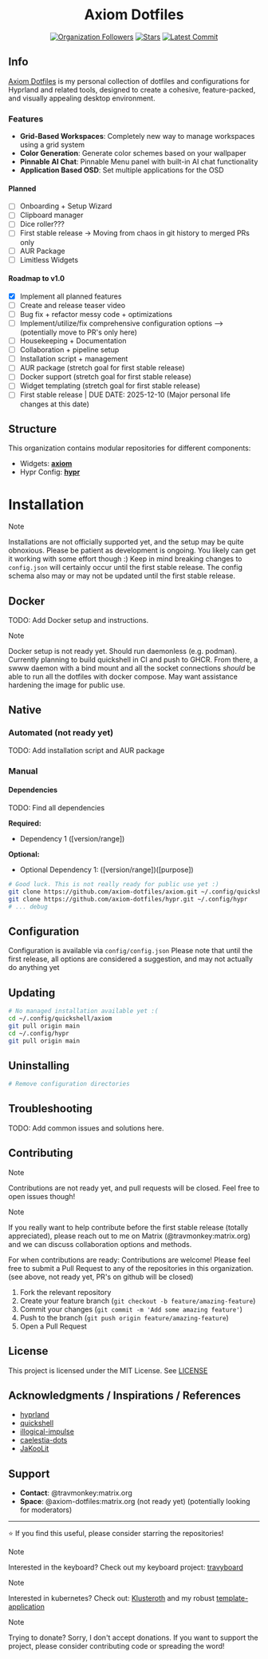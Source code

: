 # <div align="center">Axiom Dotfiles</div>

<!-- Badges -->
<div align="center">

[![Organization Followers](https://img.shields.io/github/followers/axiom-dotfiles?style=for-the-badge&logoColor=ebdbb2&labelColor=282828&label=Follow&color=458588)](https://github.com/axiom-dotfiles)
[![Stars](https://img.shields.io/github/stars/axiom-dotfiles/axiom?style=for-the-badge&logoColor=ebdbb2&labelColor=282828&color=d79921)](https://github.com/axiom-dotfiles/axiom)
[![Latest Commit](https://img.shields.io/github/last-commit/axiom-dotfiles/axiom?style=for-the-badge&logoColor=ebdbb2&labelColor=282828&color=98971a)](https://github.com/axiom-dotfiles)

</div>

<!-- Video Demo -->
<!-- [![Demo Video](https://img.youtube.com/vi/YOUR_VIDEO_ID/maxresdefault.jpg)](https://www.youtube.com/watch?v=YOUR_VIDEO_ID) -->

## Info

[Axiom Dotfiles](https://github.com/axiom-dotfiles) is my personal collection of dotfiles and configurations for Hyprland and related tools, designed to create a cohesive, feature-packed, and visually appealing desktop environment.

### Features

- **Grid-Based Workspaces**: Completely new way to manage workspaces using a grid system
- **Color Generation**: Generate color schemes based on your wallpaper
- **Pinnable AI Chat**: Pinnable Menu panel with built-in AI chat functionality
- **Application Based OSD**: Set multiple applications for the OSD

#### Planned

- [ ] Onboarding + Setup Wizard
- [ ] Clipboard manager
- [ ] Dice roller???
- [ ] First stable release -> Moving from chaos in git history to merged PRs only
- [ ] AUR Package
- [ ] Limitless Widgets

#### Roadmap to v1.0

- [x] Implement all planned features
- [ ] Create and release teaser video
- [ ] Bug fix + refactor messy code + optimizations
- [ ] Implement/utilize/fix comprehensive configuration options --> (potentially move to PR's only here)
- [ ] Housekeeping + Documentation
- [ ] Collaboration + pipeline setup
- [ ] Installation script + management
- [ ] AUR package (stretch goal for first stable release)
- [ ] Docker support (stretch goal for first stable release)
- [ ] Widget templating (stretch goal for first stable release)
- [ ] First stable release | DUE DATE: 2025-12-10 (Major personal life changes at this date)

## Structure

This organization contains modular repositories for different components:

- Widgets: **[axiom](https://github.com/axiom-dotfiles/axiom)**
- Hypr Config: **[hypr](https://github.com/axiom-dotfiles/hypr)**
<!-- - **[repo-name]**: [Component description] -->
<!-- - **[repo-name]**: [Component description] -->

# Installation

> [!NOTE]
> Installations are not officially supported yet, and the setup may be quite obnoxious.
> Please be patient as development is ongoing. You likely can get it working with some effort though :)
> Keep in mind breaking changes to `config.json` will certainly occur until the first stable release.
> The config schema also may or may not be updated until the first stable release.

## Docker

TODO: Add Docker setup and instructions.
> [!Note]
> Docker setup is not ready yet.
> Should run daemonless (e.g. podman).
> Currently planning to build quickshell in CI and push to GHCR.
> From there, a swww daemon with a bind mount and all the socket connections *should* be able to run all the dotfiles with docker compose.
> May want assistance hardening the image for public use.

## Native
### Automated (not ready yet)

TODO: Add installation script and AUR package

### Manual

#### Dependencies

TODO: Find all dependencies

**Required:**
- Dependency 1 ([version/range])

**Optional:**
- Optional Dependency 1: ([version/range])([purpose])

```bash
# Good luck. This is not really ready for public use yet :)
git clone https://github.com/axiom-dotfiles/axiom.git ~/.config/quickshell/axiom
git clone https://github.com/axiom-dotfiles/hypr.git ~/.config/hypr
# ... debug
```

## Configuration

Configuration is available via `config/config.json`
Please note that until the first release, all options are considered a suggestion, and may not actually do anything yet

## Updating

```bash
# No managed installation available yet :(
cd ~/.config/quickshell/axiom
git pull origin main
cd ~/.config/hypr
git pull origin main
```

## Uninstalling

```bash
# Remove configuration directories
```

## Troubleshooting

TODO: Add common issues and solutions here.

## Contributing

> [!Note]
> Contributions are not ready yet, and pull requests will be closed. Feel free to open issues though!

> [!Note]
> If you really want to help contribute before the first stable release (totally appreciated), please reach out to me on Matrix (@travmonkey:matrix.org)
> and we can discuss collaboration options and methods.

For when contributions are ready:
Contributions are welcome! Please feel free to submit a Pull Request to any of the repositories in this organization. (see above, not ready yet, PR's on github will be closed)

1. Fork the relevant repository
2. Create your feature branch (`git checkout -b feature/amazing-feature`)
3. Commit your changes (`git commit -m 'Add some amazing feature'`)
4. Push to the branch (`git push origin feature/amazing-feature`)
5. Open a Pull Request

## License

This project is licensed under the MIT License. See [LICENSE](LICENSE)

## Acknowledgments / Inspirations / References

- [hyprland](https://hypr.land/)
- [quickshell](https://quickshell.org/)
- [illogical-impulse](https://github.com/end-4/dots-hyprland)
- [caelestia-dots](https://github.com/caelestia-dots)
- [JaKooLit](https://github.com/JaKooLit/Hyprland-Dots)

## Support

- **Contact**: @travmonkey:matrix.org
- **Space**: @axiom-dotfiles:matrix.org (not ready yet) (potentially looking for moderators)

---

⭐ If you find this useful, please consider starring the repositories!

> [!Note]
> Interested in the keyboard? Check out my keyboard project: [travyboard](https://code.batk.me/travmonkey/travyboard)

> [!Note]
> Interested in kubernetes? Check out: [Klusteroth](https://code.batk.me/Kubernetes) and my robust [template-application](https://code.batk.me/Kubernetes/template-application)

> [!Note]
> Trying to donate? Sorry, I don't accept donations. If you want to support the project, please consider contributing code or spreading the word!
